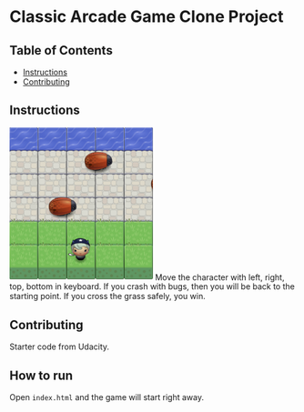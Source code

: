 # Classic Arcade Game Clone Project

## Table of Contents

- [Instructions](#instructions)
- [Contributing](#contributing)

## Instructions
<img src="images/screen_shot.png" width=50%>
Move the character with left, right, top, bottom in keyboard. If you crash with bugs, then you will be back to the starting point. If you cross the grass safely, you win.

## Contributing

Starter code from Udacity.


## How to run

Open `index.html` and the game will start right away.